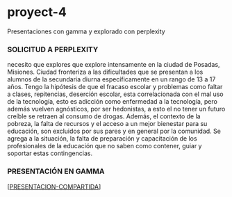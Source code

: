 # proyect-4
Presentaciones con gamma y explorado con perplexity
### SOLICITUD A PERPLEXITY
necesito que explores que explore intensamente en la ciudad de Posadas, Misiones. Ciudad fronteriza a las dificultades  que se presentan a los alumnos de la secundaria diurna específicamente en un rango de 13 a 17 años. Tengo la hipótesis de que el fracaso escolar y problemas como faltar a clases, repitencias, deserción escolar, esta correlacionada con el mal uso de la tecnología, esto es adicción como enfermedad a la tecnología, pero además vuelven agnósticos, por ser hedonistas, a esto el no tener un futuro creíble se retraen al consumo de drogas. Además, el contexto de la pobreza, la falta de recursos y el acceso a un mejor bienestar para su educación, son excluidos por sus pares y en general por la comunidad. Se agrega a la situación, la falta de preparación y capacitación de los profesionales de la educación que no saben como contener, guiar y soportar estas contingencias.
### PRESENTACIÓN EN GAMMA
[[PRESENTACION-COMPARTIDA](https://gamma.app/docs/Desafios-Educativos-en-Posadas-Un-Analisis-Profundo-muta09j3h7iq9bm)]

